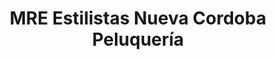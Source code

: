 ---
title: "MRE Estilistas Nueva Cordoba Peluquería"
url: /cordoba/mre-estilistas-nueva-cordoba-peluqueria/
shop: peluquería
---